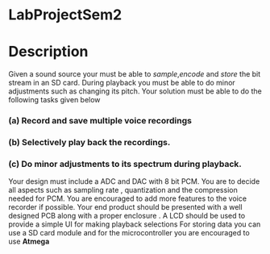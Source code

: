 # LabProjectSem2

# Description
Given a sound source your must be able to *sample*,*encode* and *store* the bit stream
in an SD card. During playback you must be able to do minor adjustments such as
changing its pitch. Your solution must be able to do the following tasks given below
### (a) Record and save multiple voice recordings
### (b) Selectively play back the recordings.
### (c) Do minor adjustments to its spectrum during playback.
Your design must include a ADC and DAC with 8 bit PCM. You are to decide all
aspects such as sampling rate , quantization and the compression needed for
PCM. You are encouraged to add more features to the voice recorder if possible.
Your end product should be presented with a well designed PCB along with a
proper enclosure . A LCD should be used to provide a simple UI for making
playback selections
For storing data you can use a SD card module and for the microcontroller
you are encouraged to use **Atmega**
